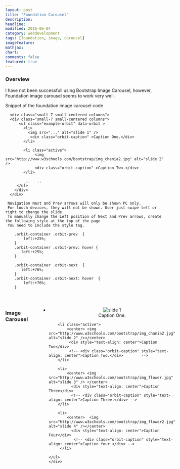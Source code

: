 ```yaml
---
layout: post
title: "Foundation Carousel"
description: 
headline: 
modified: 2016-06-04
category: webdevelopment
tags: [foundation, image, carousel]
imagefeature: 
mathjax: 
chart: 
comments: false
featured: true
---
```

<style>

	.orbit-container .orbit-prev  {
	  left:+25%;
	}
	.orbit-container .orbit-prev: hover {
	  left:+25%;
	}

	.orbit-container .orbit-next  {
	  left:+76%;
	}
	.orbit-container .orbit-next: hover  {
	   left:+76%;   
	}

</style>  

### Overview

I have not been successfull using Bootstrap Image Carousel, however, Foundation image carousel seems to work very well.

Snippet of the foundation image carousel code



```
  <div class="small-7 small-centered columns">
  <div class="small-7 small-centered columns">
      <ul class="example-orbit" data-orbit >	
		<li>
		  <img src="..." alt="slide 1" />
		   <div class="orbit-caption" >Caption One.</div>
		</li>

		<li class="active">
			 <img src="http://www.w3schools.com/bootstrap/img_chania2.jpg" alt="slide 2" /> 
			 <div class="orbit-caption" >Caption Two.</div>		 
		</li>
		
		 ..   ..
     </ul>
	</div>
  </div>

 Navigation Next and Prev arrows will only be shown PC only.
 For touch devices, they will not be shown. User just swipe left or right to change the slide.
 To manually change the Left position of Next and Prev arrows, create the following style at the top of the page
 You need to include the style tag. 	

	.orbit-container .orbit-prev  {
	    left:+25%;  
	}
	.orbit-container .orbit-prev: hover {
	   left:+25%;  
	}

	.orbit-container .orbit-next  {
	   left:+76%; 
	}
	.orbit-container .orbit-next: hover  {
	    left:+76%;    
	}

 
```
   


<!--   Foundation Image Carousel   1-->		
 	
 <div class="small-9 small-centered columns">
 <h3>Image Carousel</h3>
  <br/>
	<div class="small-9 small-centered columns">
    <ul class="example-orbit" data-orbit >	
		<li>
			<center> <img src="http://www.w3schools.com/bootstrap/img_chania.jpg" alt="slide 1" /></center>
		   <div style="text-align: center">Caption One.</div>
		</li>

		<li class="active">
			<center> <img src="http://www.w3schools.com/bootstrap/img_chania2.jpg" alt="slide 2" /></center> 
		     <div style="text-align: center">Caption Two</div>
			 <!-- <div class="orbit-caption" style="text-align: center">Caption Two.</div>		  -->
		</li>

		<li>
			<center> <img src="http://www.w3schools.com/bootstrap/img_flower.jpg" alt="slide 3" /> </center>
		      <div style="text-align: center">Caption Three</div>
			  <!-- <div class="orbit-caption" style="text-align: center">Caption Three.</div> -->
		</li>

		<li>
			<center>  <img src="http://www.w3schools.com/bootstrap/img_flower2.jpg" alt="slide 4" /></center>
		      <div style="text-align: center">Caption Four</div>
			   <!-- <div class="orbit-caption" style="text-align: center">Caption four.</div> -->
		 </li> 

    </ul>
	</div>
   </div>
   

   
 <!--  End  Foundation Image Carousel   1-->	 
  
  <br/>
  
  
